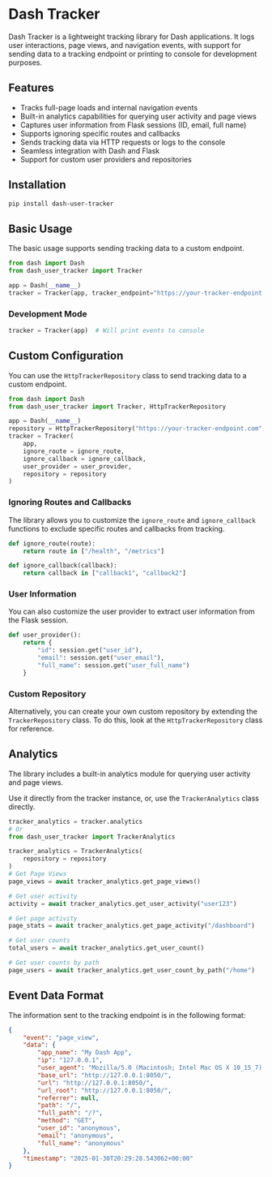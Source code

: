 # Dash Tracker

Dash Tracker is a lightweight tracking library for Dash applications. It logs user interactions, page views, and navigation events, with support for sending data to a tracking endpoint or printing to console for development purposes.

## Features

* Tracks full-page loads and internal navigation events
* Built-in analytics capabilities for querying user activity and page views
* Captures user information from Flask sessions (ID, email, full name)
* Supports ignoring specific routes and callbacks
* Sends tracking data via HTTP requests or logs to the console
* Seamless integration with Dash and Flask
* Support for custom user providers and repositories

## Installation

```sh
pip install dash-user-tracker
```

## Basic Usage

The basic usage supports sending tracking data to a custom endpoint.

```python
from dash import Dash
from dash_user_tracker import Tracker

app = Dash(__name__)
tracker = Tracker(app, tracker_endpoint="https://your-tracker-endpoint.com")
```

### Development Mode

```python
tracker = Tracker(app)  # Will print events to console
```

## Custom Configuration

You can use the `HttpTrackerRepository` class to send tracking data to a custom endpoint.

```python
from dash import Dash
from dash_user_tracker import Tracker, HttpTrackerRepository

app = Dash(__name__)
repository = HttpTrackerRepository("https://your-tracker-endpoint.com", "api-key")
tracker = Tracker(
    app,
    ignore_route = ignore_route,
    ignore_callback = ignore_callback,
    user_provider = user_provider,
    repository = repository
)
```

### Ignoring Routes and Callbacks

The library allows you to customize the `ignore_route` and `ignore_callback` functions to exclude specific routes and callbacks from tracking.

```python
def ignore_route(route):
    return route in ["/health", "/metrics"]

def ignore_callback(callback):
    return callback in ["callback1", "callback2"]
```

### User Information

You can also customize the user provider to extract user information from the Flask session.

```python
def user_provider():
    return {
        "id": session.get("user_id"),
        "email": session.get("user_email"),
        "full_name": session.get("user_full_name")
    }
```

### Custom Repository

Alternatively, you can create your own custom repository by extending the `TrackerRepository` class.
To do this, look at the `HttpTrackerRepository` class for reference.

## Analytics

The library includes a built-in analytics module for querying user activity and page views.

Use it directly from the tracker instance, or, use the `TrackerAnalytics` class directly.

```python
tracker_analytics = tracker.analytics
# Or
from dash_user_tracker import TrackerAnalytics

tracker_analytics = TrackerAnalytics(
    repository = repository
)
# Get Page Views
page_views = await tracker_analytics.get_page_views()

# Get user activity
activity = await tracker_analytics.get_user_activity("user123")

# Get page activity
page_stats = await tracker_analytics.get_page_activity("/dashboard")

# Get user counts
total_users = await tracker_analytics.get_user_count()

# Get user counts by path
page_users = await tracker_analytics.get_user_count_by_path("/home")
```

## Event Data Format

The information sent to the tracking endpoint is in the following format:

```json
{
    "event": "page_view",
    "data": {
        "app_name": "My Dash App",
        "ip": "127.0.0.1",
        "user_agent": "Mozilla/5.0 (Macintosh; Intel Mac OS X 10_15_7) AppleWebKit/537.36",
        "base_url": "http://127.0.0.1:8050/",
        "url": "http://127.0.0.1:8050/",
        "url_root": "http://127.0.0.1:8050/",
        "referrer": null,
        "path": "/",
        "full_path": "/?",
        "method": "GET",
        "user_id": "anonymous",
        "email": "anonymous",
        "full_name": "anonymous"
    },
    "timestamp": "2025-01-30T20:29:28.543062+00:00"
}
```
